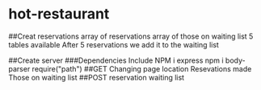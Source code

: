 # hot-restaurant

##Creat reservations
array of reservations
array of those on waiting list
5 tables available 
After 5 reservations we add it to the waiting list

##Create server
###Dependencies Include
NPM i express
npm i body-parser
require("path")
##GET
Changing page location
Resevations made
Those on waiting list
##POST
reservation
waiting list


